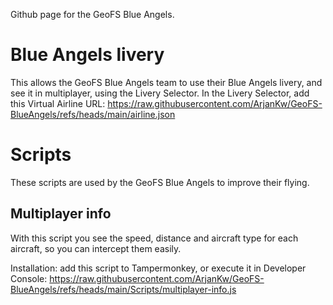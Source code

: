 Github page for the GeoFS Blue Angels.

# Blue Angels livery
This allows the GeoFS Blue Angels team to use their Blue Angels livery, and see it in multiplayer, using the Livery Selector.
In the Livery Selector, add this Virtual Airline URL: https://raw.githubusercontent.com/ArjanKw/GeoFS-BlueAngels/refs/heads/main/airline.json

# Scripts
These scripts are used by the GeoFS Blue Angels to improve their flying.

## Multiplayer info
With this script you see the speed, distance and aircraft type for each aircraft, so you can intercept them easily.

Installation: add this script to Tampermonkey, or execute it in Developer Console: https://raw.githubusercontent.com/ArjanKw/GeoFS-BlueAngels/refs/heads/main/Scripts/multiplayer-info.js